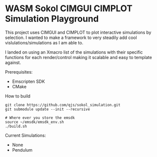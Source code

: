 # WASM Sokol CIMGUI CIMPLOT Simulation Playground

This project uses CIMGUI and CIMPLOT to plot interactive simulations by selection.
I wanted to make a framework to very steadily add cool vislulations/simulations as I am able to.

I landed on using an Xmacro list of the simulations with their specific functions for each render/control making it scalable and easy to template against.


Prerequisites:
- Emscripten SDK
- CMake

How to build
```
git clone https://github.com/qjs/sokol_simulation.git
git submodule update --init --recursive

# Where ever you store the emsdk
source ~/emsdk/emsdk_env.sh
./build.sh
```

Current Simulations:
- None
- Pendulum
